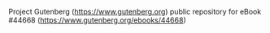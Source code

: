 Project Gutenberg (https://www.gutenberg.org) public repository for eBook #44668 (https://www.gutenberg.org/ebooks/44668)
